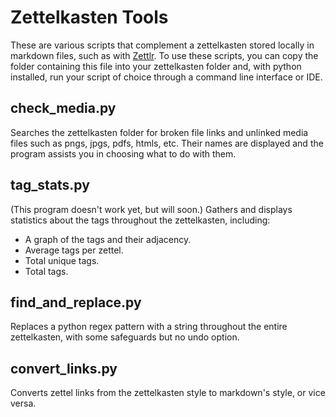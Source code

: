 # Zettelkasten Tools

These are various scripts that complement a zettelkasten stored locally in markdown files, such as with [Zettlr](https://www.zettlr.com/). To use these scripts, you can copy the folder containing this file into your zettelkasten folder and, with python installed, run your script of choice through a command line interface or IDE.

## check_media.py
Searches the zettelkasten folder for broken file links and unlinked media files such as pngs, jpgs, pdfs, htmls, etc. Their names are displayed and the program assists you in choosing what to do with them.

## tag_stats.py
(This program doesn't work yet, but will soon.)
Gathers and displays statistics about the tags throughout the zettelkasten, including:
* A graph of the tags and their adjacency.
* Average tags per zettel.
* Total unique tags.
* Total tags.

## find_and_replace.py
Replaces a python regex pattern with a string throughout the entire zettelkasten, with some safeguards but no undo option.

## convert_links.py
Converts zettel links from the zettelkasten style to markdown's style, or vice versa.
